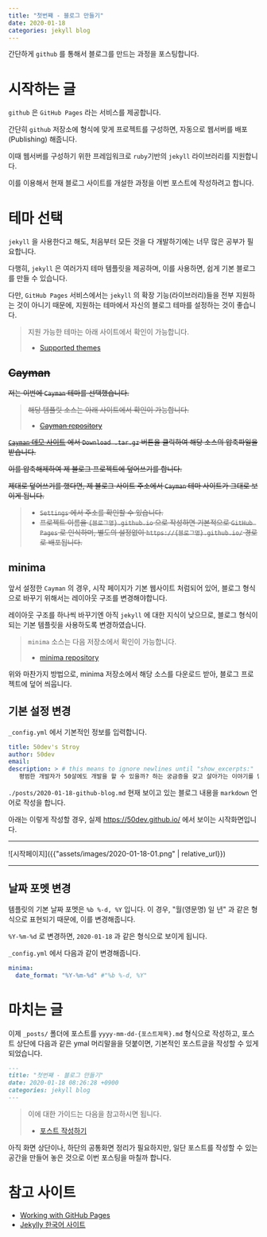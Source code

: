 ```yaml
---
title: "첫번째 - 블로그 만들기"
date: 2020-01-18
categories: jekyll blog
---
```


간단하게 `github` 를 통해서 블로그를 만드는 과정을 포스팅합니다.



# 시작하는 글

 `github` 은 `GitHub Pages` 라는 서비스를 제공합니다.

간단히 `github` 저장소에 형식에 맞게 프로젝트를 구성하면, 자동으로 웹서버를 배포(Publishing) 해줍니다.

이때  웹서버를 구성하기 위한 프레임워크로 `ruby`기반의 `jekyll` 라이브러리를 지원합니다.

이를 이용해서 현재 블로그 사이트를 개설한 과정을 이번 포스트에 작성하려고 합니다.



# 테마 선택

`jekyll` 을 사용한다고 해도, 처음부터 모든 것을 다 개발하기에는 너무 많은 공부가 필요합니다.

다행히, `jekyll` 은 여러가지 테마 템플릿을 제공하며, 이를 사용하면, 쉽게 기본 블로그를 만들 수 있습니다.

다만, `GitHub Pages` 서비스에서는 `jekyll` 의 확장 기능(라이브러리)들을 전부 지원하는 것이 아니기 때문에, 지원하는 테마에서 자신의 블로그 테마를 설정하는 것이 좋습니다.

> 지원 가능한 테마는 아래 사이트에서 확인이 가능합니다.
>
> - [Supported themes](https://pages.github.com/themes/)



## ~~Cayman~~

~~저는 이번에 `Cayman` 테마를 선택했습니다.~~

> ~~해당 템플릿 소스는 아래 사이트에서 확인이 가능합니다.~~
>
> - ~~[Cayman repository](https://github.com/pages-themes/cayman)~~



~~[ `Cayman` 데모 사이트](https://pages-themes.github.io/cayman/) 에서 `Download .tar.gz` 버튼을 클릭하여 해당 소스의 압축파일을 받습니다.~~

~~이를 압축해제하여 제 블로그 프로젝트에 덮어쓰기를 합니다.~~



~~제대로 덮어쓰기를 했다면, 제 블로그 사이트 주소에서 `Cayman` 테마 사이트가 그대로 보이게 됩니다.~~

> - ~~`Settings` 에서 주소를 확인할 수 있습니다.~~
> - ~~프로젝트 이름을 `{블로그명}.github.io` 으로 작성하면 기본적으로 `GitHub Pages` 로 인식하며, 별도의 설정없이 `https://{블로그명}.github.io/` 경로로 배포됩니다.~~



## minima

 앞서 설정한 `Cayman` 의 경우, 시작 페이지가 기본 웹사이트 처럼되어 있어, 블로그 형식으로 바꾸기 위해서는 레이아웃 구조를 변경해야합니다. 

레이아웃 구조를 하나씩 바꾸기엔 아직 `jekyll` 에 대한 지식이 낮으므로, 블로그 형식이 되는 기본 템플릿을 사용하도록 변경하였습니다.

> `minima` 소스는 다음 저장소에서 확인이 가능합니다.
>
> - [minima repository](https://github.com/jekyll/minima)



위와 마찬가지 방법으로, minima 저장소에서 해당 소스를 다운로드 받아, 블로그 프로젝트에 덮어 씌웁니다.



## 기본 설정 변경

`_config.yml` 에서 기본적인 정보를 입력합니다.

```yml
title: 50dev's Stroy
author: 50dev
email: 
description: > # this means to ignore newlines until "show_excerpts:"
   평범한 개발자가 50살에도 개발을 할 수 있을까? 하는 궁금증을 갖고 살아가는 이야기를 담는 블로그입니다.
```



`./posts/2020-01-18-github-blog.md` 현재 보이고 있는 블로그 내용을 `markdown` 언어로 작성을 합니다.



아래는 이렇게 작성할 경우, 실제 <https://50dev.github.io/> 에서 보이는 시작화면입니다.

---

![시작페이지]({{"assets/images/2020-01-18-01.png" | relative_url}})

---



## 날짜 포멧 변경

템플릿의 기본 날짜 포멧은 `%b %-d, %Y` 입니다. 이 경우, "월(영문명) 일 년" 과 같은 형식으로 표현되기 때문에, 이를 변경해줍니다.

`%Y-%m-%d` 로 변경하면, `2020-01-18` 과 같은 형식으로 보이게 됩니다. 

`_config.yml` 에서 다음과 같이 변경해줍니다.

```yml
minima:
  date_format: "%Y-%m-%d" #"%b %-d, %Y"
```



# 마치는 글

이제 `_posts/` 폴더에 포스트를 `yyyy-mm-dd-{포스트제목}.md` 형식으로 작성하고, 포스트 상단에 다음과 같은 ymal 머리말을을 덧붙이면, 기본적인 포스트글을 작성할 수 있게 되었습니다.

```markdown
---
title: "첫번째 - 블로그 만들기"
date: 2020-01-18 08:26:28 +0900
categories: jekyll blog
---
```

> 이에 대한 가이드는 다음을 참고하시면 됩니다.
>
> - [포스트 작성하기](https://jekyllrb-ko.github.io/docs/posts/)



아직 화면 상단이나, 하단의 공통화면 정리가 필요하지만, 일단 포스트를 작성할 수 있는 공간을 만들어 놓은 것으로 이번 포스팅을 마칠까 합니다.



# 참고 사이트

- [Working with GitHub Pages](https://help.github.com/en/github/working-with-github-pages)
- [Jekylly 한국어 사이트](https://jekyllrb-ko.github.io/)
